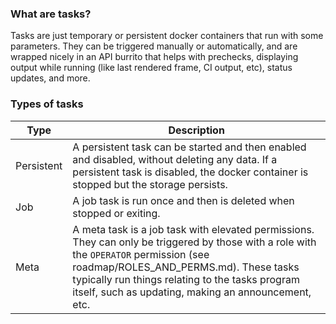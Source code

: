 
### What are tasks?
Tasks are just temporary or persistent docker containers that run with some parameters. They can be triggered manually or automatically, and are wrapped nicely in an API burrito that helps with prechecks, displaying output while running (like last rendered frame, CI output, etc), status updates, and more.

### Types of tasks
| Type       | Description                                                                                                                                                                                                                                                     |
|------------|-----------------------------------------------------------------------------------------------------------------------------------------------------------------------------------------------------------------------------------------------------------------|
| Persistent | A persistent task can be started and then enabled and disabled, without deleting any data. If a persistent task is disabled, the docker container is stopped but the storage persists.                                                                          |
| Job        | A job task is run once and then is deleted when stopped or exiting.                                                                                                                                                                                             |
| Meta       | A meta task is a job task with elevated permissions. They can only be triggered by those with a role with the `OPERATOR` permission (see roadmap/ROLES_AND_PERMS.md). These tasks typically run things relating to the tasks program itself, such as updating, making an announcement, etc. |